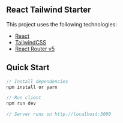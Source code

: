 ## React Tailwind Starter

This project uses the following technologies:

- [React](https://reactjs.org) 
- [TailwindCSS](https://tailwindcss.com/) 
- [React Router v5](https://reactrouter.com/)


## Quick Start

```javascript
// Install dependencies
npm install or yarn

// Run client
npm run dev

// Server runs on http://localhost:3000
```